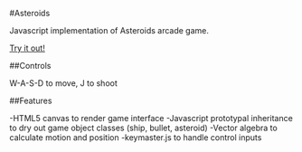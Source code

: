 #Asteroids

Javascript implementation of Asteroids arcade game.

[Try it out!](http://chas-mcmahon.github.io/Asteroids/)

##Controls

W-A-S-D to move, J to shoot

##Features

-HTML5 canvas to render game interface
-Javascript prototypal inheritance to dry out game object classes (ship, bullet, asteroid)
-Vector algebra to calculate motion and position
-keymaster.js to handle control inputs